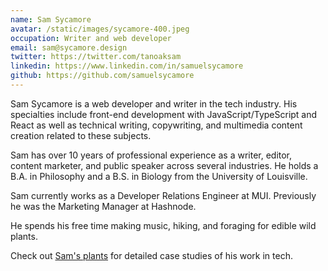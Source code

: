 ```yaml
---
name: Sam Sycamore
avatar: /static/images/sycamore-400.jpeg
occupation: Writer and web developer
email: sam@sycamore.design
twitter: https://twitter.com/tanoaksam
linkedin: https://www.linkedin.com/in/samuelsycamore
github: https://github.com/samuelsycamore
---
```


Sam Sycamore is a web developer and writer in the tech industry. His specialties include front-end development with JavaScript/TypeScript and React as well as technical writing, copywriting, and multimedia content creation related to these subjects.

Sam has over 10 years of professional experience as a writer, editor, content marketer, and public speaker across several industries. He holds a B.A. in Philosophy and a B.S. in Biology from the University of Louisville.

Sam currently works as a Developer Relations Engineer at MUI. Previously he was the Marketing Manager at Hashnode.

He spends his free time making music, hiking, and foraging for edible wild plants.

Check out [Sam's plants](/plants) for detailed case studies of his work in tech.
